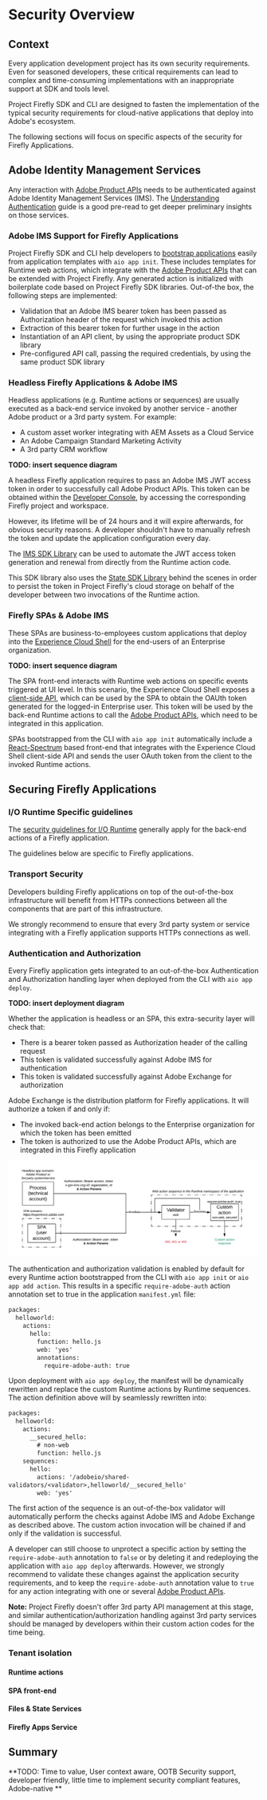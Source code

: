 # Security Overview

## Context

Every application development project has its own security requirements. Even for seasoned developers, these critical requirements can lead to complex and time-consuming implementations with an inappropriate support at SDK and tools level.

Project Firefly SDK and CLI are designed to fasten the implementation of the typical security requirements for cloud-native applications that deploy into Adobe's ecosystem.

The following sections will focus on specific aspects of the security for Firefly Applications.

## Adobe Identity Management Services

Any interaction with [Adobe Product APIs](https://www.adobe.io/apis.html) needs to be authenticated against Adobe Identity Management Services (IMS).
The [Understanding Authentication](understanding_authentication.md) guide is a good pre-read to get deeper preliminary insights on those services.

### Adobe IMS Support for Firefly Applications

Project Firefly SDK and CLI help developers to [bootstrap applications](../getting_started/setup.md#bootstrapping-an-application) easily from application templates with `aio app init`. 
These includes templates for Runtime web actions, which integrate with the [Adobe Product APIs](https://www.adobe.io/apis.html) that can be extended with Project Firefly.
Any generated action is initialized with boilerplate code based on Project Firefly SDK libraries. Out-of-the box, the following steps are implemented:

- Validation that an Adobe IMS bearer token has been passed as Authorization header of the request which invoked this action
- Extraction of this bearer token for further usage in the action
- Instantiation of an API client, by using the appropriate product SDK library
- Pre-configured API call, passing the required credentials, by using the same product SDK library

### Headless Firefly Applications & Adobe IMS

Headless applications (e.g. Runtime actions or sequences) are usually executed as a back-end service invoked by another service - another Adobe product or a 3rd party system. For example:

- A custom asset worker integrating with AEM Assets as a Cloud Service
- An Adobe Campaign Standard Marketing Activity
- A 3rd party CRM workflow

**TODO: insert sequence diagram**

A headless Firefly application requires to pass an Adobe IMS JWT access token in order to successfully call Adobe Product APIs. This token can be obtained within the [Developer Console](https://console.adobe.io/), by accessing the corresponding Firefly project and workspace.

However, its lifetime will be of 24 hours and it will expire afterwards, for obvious security reasons. A developer shouldn't have to manually refresh the token and update the application configuration every day.

The [IMS SDK Library](https://github.com/adobe/aio-lib-ims) can be used to automate the JWT access token generation and renewal from directly from the Runtime action code.

This SDK library also uses the [State SDK Library](https://github.com/adobe/aio-lib-state) behind the scenes in order to persist the token in Project Firefly's cloud storage on behalf of the developer between two invocations of the Runtime action.

### Firefly SPAs & Adobe IMS

These SPAs are business-to-employees custom applications that deploy into the [Experience Cloud Shell](https://experience.adobe.com) for the end-users of an Enterprise organization.

**TODO: insert sequence diagram**

The SPA front-end interacts with Runtime web actions on specific events triggered at UI level.
In this scenario, the Experience Cloud Shell exposes a [client-side API](../reference_documentation/exc_app/overview.md), which can be used by the SPA to obtain the OAUth token generated for the logged-in Enterprise user. 
This token will be used by the back-end Runtime actions to call the [Adobe Product APIs](https://www.adobe.io/apis.html), which need to be integrated in this application.

SPAs bootstrapped from the CLI with `aio app init` automatically include a [React-Spectrum](https://react-spectrum.adobe.com/) based front-end that integrates with the Experience Cloud Shell client-side API and sends the user OAuth token from the client to the invoked Runtime actions.

## Securing Firefly Applications

### I/O Runtime Specific guidelines

The [security guidelines for I/O Runtime](https://github.com/AdobeDocs/adobeio-runtime/blob/master/guides/security_general.md) generally apply for the back-end actions of a Firefly application.

The guidelines below are specific to Firefly applications.

### Transport Security

Developers building Firefly applications on top of the out-of-the-box infrastructure will benefit from HTTPs connections between all the components that are part of this infrastructure.

We strongly recommend to ensure that every 3rd party system or service integrating with a Firefly application supports HTTPs connections as well.

### Authentication and Authorization
 
Every Firefly application gets integrated to an out-of-the-box Authentication and Authorization handling layer when deployed from the CLI with `aio app deploy`.

**TODO: insert deployment diagram**

Whether the application is headless or an SPA, this extra-security layer will check that:

- There is a bearer token passed as Authorization header of the calling request
- This token is validated successfully against Adobe IMS for authentication
- This token is validated successfully against Adobe Exchange for authorization

Adobe Exchange is the distribution platform for Firefly applications. It will authorize a token if and only if:

- The invoked back-end action belongs to the Enterprise organization for which the token has been emitted
- The token is authorized to use the Adobe Product APIs, which are integrated in this Firefly application

![Validator Architecture](security-validator-architecture.png)

The authentication and authorization validation is enabled by default for every Runtime action bootstrapped from the CLI with `aio app init` or `aio app add action`. This results in a specific `require-adobe-auth` action annotation set to true in the application `manifest.yml` file:

```
packages:
  helloworld:
    actions:
      hello:
        function: hello.js
        web: 'yes'
        annotations:
          require-adobe-auth: true
```

Upon deployment with `aio app deploy`, the manifest will be dynamically rewritten and replace the custom Runtime actions by Runtime sequences. The action definition above will by seamlessly rewritten into:

```
packages:
  helloworld:
    actions:
      __secured_hello:
        # non-web
        function: hello.js
    sequences:
      hello: 
        actions: '/adobeio/shared-validators/<validator>,helloworld/__secured_hello'
        web: 'yes'
```

The first action of the sequence is an out-of-the-box validator will automatically perform the checks against Adobe IMS and Adobe Exchange as described above. The custom action invocation will be chained if and only if the validation is successful.

A developer can still choose to unprotect a specific action by setting the `require-adobe-auth` annotation to `false` or by deleting it and redeploying the application with `aio app deploy` afterwards.
However, we strongly recommend to validate these changes against the application security requirements, and to keep the `require-adobe-auth` annotation value to `true` for any action integrating with one or several [Adobe Product APIs](https://www.adobe.io/apis.html).

**Note:** Project Firefly doesn't offer 3rd party API management at this stage, and similar authentication/authorization handling against 3rd party services should be managed by developers within their custom action codes for the time being.
 
### Tenant isolation

#### Runtime actions

#### SPA front-end

#### Files & State Services

#### Firefly Apps Service

## Summary

**TODO: Time to value, User context aware, OOTB Security support, developer friendly, little time to implement security compliant features, Adobe-native **
